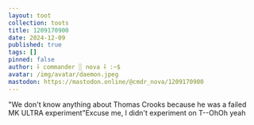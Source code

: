 ```yaml
---
layout: toot
collection: toots
title: 1209170900
date: 2024-12-09
published: true
tags: []
pinned: false
author: ⸸ commander ░ nova ⸸ :~$
avatar: /img/avatar/daemon.jpeg
mastodon: https://mastodon.online/@cmdr_nova/1209170900
---
```


"We don't know anything about Thomas Crooks because he was a failed MK ULTRA experiment"Excuse me, I didn't experiment on T--OhOh yeah
